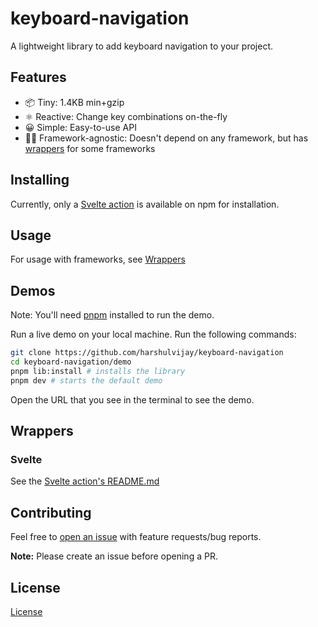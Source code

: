 # keyboard-navigation

A lightweight library to add keyboard navigation to your project.

## Features

- 📦 Tiny: 1.4KB min+gzip
- ⚛️ Reactive: Change key combinations on-the-fly
- 😀 Simple: Easy-to-use API
- 🧙‍♂️ Framework-agnostic: Doesn't depend on any framework, but has [wrappers](#wrappers) for some frameworks

## Installing

Currently, only a [Svelte action](#svelte) is available on npm for installation.

<!-- ```bash
pnpm add keyboard-navigation

# ... or with npm
npm install --save keyboard-navigation

# ... or with yarn
yarn add keyboard-navigation
```

Or, [install a wrapper](#wrappers) for the library of your choice! -->

## Usage

For usage with frameworks, see [Wrappers](#wrappers)

## Demos

Note: You'll need [pnpm](https://pnpm.io/) installed to run the demo.

Run a live demo on your local machine. Run the following commands:

```bash
git clone https://github.com/harshulvijay/keyboard-navigation
cd keyboard-navigation/demo
pnpm lib:install # installs the library
pnpm dev # starts the default demo
```

Open the URL that you see in the terminal to see the demo.

## Wrappers

### Svelte

See the [Svelte action's README.md](wrappers/svelte/README.md)

## Contributing

Feel free to [open an issue](https://github.com/harshulvijay/keyboard-navigation/issues/new/choose) with feature requests/bug reports.

**Note:** Please create an issue before opening a PR.

## License

[License](LICENSE.md)
